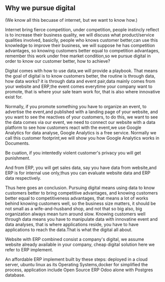 ## Why we pursue digital

(We know all this becuase of internet, but we want to know how.)

Internet bring fierce competition, under competition, people instincly reflect is to increase their business quality, we will discuss what product/service qualities involved, basiclly, people who knows customer better,can use this knowledge to improve their business, we will suppose he has competition advantages, so knowing customers better equal to competition advantages, remember this work under free market condition,so we pursue digital in order to know our customer better, how to achieve?

Digital comes with how to use data,we will provide a playbook. That means the goal of digital is to know customers better, the routine is through data, how data works? it is through data and event pair,data mainly comes from your website and ERP,the event comes everytime your company want to promote, that is where your sale team work for, that is also where innovative exist for.

Normally, if you promote something you have to organize an event, to advertise the event,and published with a landing page of your website, and you want to see the reactives of your customers, to do this, we want to see the data comes via our event, we need to connect our website with a data platform to see how customers react with the event,we use Google Analytics for data analyse, Google Analytics is a free service. Normally we call this customer footprint,we will show you how Google Analytics works in Documents.

Be cuation, if you intentedly violent customer's privacy you will get punishment.

And from ERP, you will get sales data, say you have data from website,and ERP is for internal use only,thus you can evaluate website data and ERP data respectively.

Thus here goes an conclusion. Pursuing digital means using data to know customers better to bring competitive advantages, and knowing customers better equal to competitiveness advantages, that means a lot of works behind knowing customers well, so the business size matters, it should be not small as a wife-and-husband shop, and not that so big also, big organization always mean turn around slow. Knowing customers well through data means you have to manipulate data with innovatine event and data analyses, that is where applications reside, you have to have applications to reach the data.That is what the digital all about. 

Website with ERP combined consist a company's digital, we assume website already available in your company, cheap digital solution here we refer to ERP implement.

An affordable ERP implement built by these steps: deployed in a cloud server, ubuntu linux as its Operating Systems,docker for simplified the process, application include Open Source ERP Odoo alone with Postgres database.
